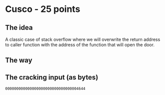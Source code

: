 # Cusco - 25 points
 
## The idea
A classic case of stack overflow where we will overwrite the return address to caller function with the address of the function that will open the door.

## The way




## The cracking input (as bytes)
```
000000000000000000000000000000004644
```


